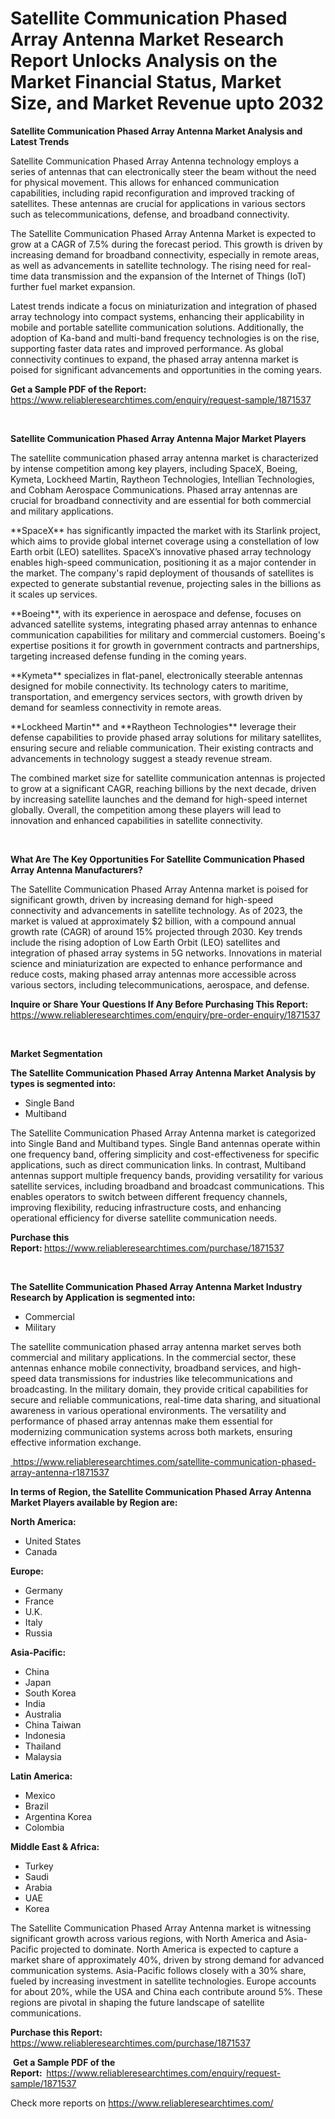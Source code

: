 <p><h1>Satellite Communication Phased Array Antenna Market Research Report Unlocks Analysis on the Market Financial Status, Market Size, and Market Revenue upto 2032</h1></p><p><strong>Satellite Communication Phased Array Antenna Market Analysis and Latest Trends</strong></p>
<p><p>Satellite Communication Phased Array Antenna technology employs a series of antennas that can electronically steer the beam without the need for physical movement. This allows for enhanced communication capabilities, including rapid reconfiguration and improved tracking of satellites. These antennas are crucial for applications in various sectors such as telecommunications, defense, and broadband connectivity.</p><p>The Satellite Communication Phased Array Antenna Market is expected to grow at a CAGR of 7.5% during the forecast period. This growth is driven by increasing demand for broadband connectivity, especially in remote areas, as well as advancements in satellite technology. The rising need for real-time data transmission and the expansion of the Internet of Things (IoT) further fuel market expansion. </p><p>Latest trends indicate a focus on miniaturization and integration of phased array technology into compact systems, enhancing their applicability in mobile and portable satellite communication solutions. Additionally, the adoption of Ka-band and multi-band frequency technologies is on the rise, supporting faster data rates and improved performance. As global connectivity continues to expand, the phased array antenna market is poised for significant advancements and opportunities in the coming years.</p></p>
<p><strong>Get a Sample PDF of the Report:&nbsp;</strong> <a href="https://www.reliableresearchtimes.com/enquiry/request-sample/1871537?utm_campaign=3386&utm_medium=2&utm_source=Github&utm_content=ia&utm_term=08042025&utm_id=satellite-communication-phased-array-antenna">https://www.reliableresearchtimes.com/enquiry/request-sample/1871537</a></p>
<p>&nbsp;</p>
<p><strong>Satellite Communication Phased Array Antenna Major Market Players</strong></p>
<p><p>The satellite communication phased array antenna market is characterized by intense competition among key players, including SpaceX, Boeing, Kymeta, Lockheed Martin, Raytheon Technologies, Intellian Technologies, and Cobham Aerospace Communications. Phased array antennas are crucial for broadband connectivity and are essential for both commercial and military applications.</p><p>**SpaceX** has significantly impacted the market with its Starlink project, which aims to provide global internet coverage using a constellation of low Earth orbit (LEO) satellites. SpaceX’s innovative phased array technology enables high-speed communication, positioning it as a major contender in the market. The company's rapid deployment of thousands of satellites is expected to generate substantial revenue, projecting sales in the billions as it scales up services.</p><p>**Boeing**, with its experience in aerospace and defense, focuses on advanced satellite systems, integrating phased array antennas to enhance communication capabilities for military and commercial customers. Boeing's expertise positions it for growth in government contracts and partnerships, targeting increased defense funding in the coming years.</p><p>**Kymeta** specializes in flat-panel, electronically steerable antennas designed for mobile connectivity. Its technology caters to maritime, transportation, and emergency services sectors, with growth driven by demand for seamless connectivity in remote areas. </p><p>**Lockheed Martin** and **Raytheon Technologies** leverage their defense capabilities to provide phased array solutions for military satellites, ensuring secure and reliable communication. Their existing contracts and advancements in technology suggest a steady revenue stream.</p><p>The combined market size for satellite communication antennas is projected to grow at a significant CAGR, reaching billions by the next decade, driven by increasing satellite launches and the demand for high-speed internet globally. Overall, the competition among these players will lead to innovation and enhanced capabilities in satellite connectivity.</p></p>
<p>&nbsp;</p>
<p><strong>What Are The Key Opportunities For Satellite Communication Phased Array Antenna Manufacturers?</strong></p>
<p><p>The Satellite Communication Phased Array Antenna market is poised for significant growth, driven by increasing demand for high-speed connectivity and advancements in satellite technology. As of 2023, the market is valued at approximately $2 billion, with a compound annual growth rate (CAGR) of around 15% projected through 2030. Key trends include the rising adoption of Low Earth Orbit (LEO) satellites and integration of phased array systems in 5G networks. Innovations in material science and miniaturization are expected to enhance performance and reduce costs, making phased array antennas more accessible across various sectors, including telecommunications, aerospace, and defense.</p></p>
<p><strong>Inquire or Share Your Questions If Any Before Purchasing This Report:</strong> <a href="https://www.reliableresearchtimes.com/enquiry/pre-order-enquiry/1871537?utm_campaign=3386&utm_medium=2&utm_source=Github&utm_content=ia&utm_term=08042025&utm_id=satellite-communication-phased-array-antenna">https://www.reliableresearchtimes.com/enquiry/pre-order-enquiry/1871537</a></p>
<p>&nbsp;</p>
<p><strong>Market Segmentation</strong></p>
<p><strong>The Satellite Communication Phased Array Antenna Market Analysis by types is segmented into:</strong></p>
<p><ul><li>Single Band</li><li>Multiband</li></ul></p>
<p><p>The Satellite Communication Phased Array Antenna market is categorized into Single Band and Multiband types. Single Band antennas operate within one frequency band, offering simplicity and cost-effectiveness for specific applications, such as direct communication links. In contrast, Multiband antennas support multiple frequency bands, providing versatility for various satellite services, including broadband and broadcast communications. This enables operators to switch between different frequency channels, improving flexibility, reducing infrastructure costs, and enhancing operational efficiency for diverse satellite communication needs.</p></p>
<p><strong>Purchase this Report:&nbsp;</strong><a href="https://www.reliableresearchtimes.com/purchase/1871537?utm_campaign=3386&utm_medium=2&utm_source=Github&utm_content=ia&utm_term=08042025&utm_id=satellite-communication-phased-array-antenna">https://www.reliableresearchtimes.com/purchase/1871537</a></p>
<p>&nbsp;</p>
<p><strong>The Satellite Communication Phased Array Antenna Market Industry Research by Application is segmented into:</strong></p>
<p><ul><li>Commercial</li><li>Military</li></ul></p>
<p><p>The satellite communication phased array antenna market serves both commercial and military applications. In the commercial sector, these antennas enhance mobile connectivity, broadband services, and high-speed data transmissions for industries like telecommunications and broadcasting. In the military domain, they provide critical capabilities for secure and reliable communications, real-time data sharing, and situational awareness in various operational environments. The versatility and performance of phased array antennas make them essential for modernizing communication systems across both markets, ensuring effective information exchange.</p></p>
<p><a href="https://www.reliableresearchtimes.com/satellite-communication-phased-array-antenna-r1871537?utm_campaign=3386&utm_medium=2&utm_source=Github&utm_content=ia&utm_term=08042025&utm_id=satellite-communication-phased-array-antenna">&nbsp;https://www.reliableresearchtimes.com/satellite-communication-phased-array-antenna-r1871537</a></p>
<p><strong>In terms of Region, the Satellite Communication Phased Array Antenna Market Players available by Region are:</strong></p>
<p>
    <p> <strong> North America: </strong>
        <ul>
            <li>United States</li>
            <li>Canada</li>
        </ul>
        </p> 
    <p> <strong> Europe: </strong>
        <ul>
            <li>Germany</li>
            <li>France</li>
            <li>U.K.</li>
            <li>Italy</li>
            <li>Russia</li>
        </ul>
        </p> 
    <p> <strong> Asia-Pacific: </strong>
        <ul>
            <li>China</li>
            <li>Japan</li>
            <li>South Korea</li>
            <li>India</li>
            <li>Australia</li>
            <li>China Taiwan</li>
            <li>Indonesia</li>
            <li>Thailand</li>
            <li>Malaysia</li>
        </ul>
        </p> 
    <p> <strong> Latin America: </strong>
        <ul>
            <li>Mexico</li>
            <li>Brazil</li>
            <li>Argentina Korea</li>
            <li>Colombia</li>
        </ul>
        </p> 
    <p> <strong> Middle East & Africa: </strong>
        <ul>
            <li>Turkey</li>
            <li>Saudi</li>
            <li>Arabia</li>
            <li>UAE</li>
            <li>Korea</li>
        </ul>
    </p>
    </p>
<p><p>The Satellite Communication Phased Array Antenna market is witnessing significant growth across various regions, with North America and Asia-Pacific projected to dominate. North America is expected to capture a market share of approximately 40%, driven by strong demand for advanced communication systems. Asia-Pacific follows closely with a 30% share, fueled by increasing investment in satellite technologies. Europe accounts for about 20%, while the USA and China each contribute around 5%. These regions are pivotal in shaping the future landscape of satellite communications.</p></p>
<p><strong>Purchase this Report: </strong><a href="https://www.reliableresearchtimes.com/purchase/1871537?utm_campaign=3386&utm_medium=2&utm_source=Github&utm_content=ia&utm_term=08042025&utm_id=satellite-communication-phased-array-antenna">https://www.reliableresearchtimes.com/purchase/1871537</a></p>
<p>&nbsp;<strong>Get a Sample PDF of the Report:&nbsp;&nbsp;</strong><a href="https://www.reliableresearchtimes.com/enquiry/request-sample/1871537?utm_campaign=3386&utm_medium=2&utm_source=Github&utm_content=ia&utm_term=08042025&utm_id=satellite-communication-phased-array-antenna">https://www.reliableresearchtimes.com/enquiry/request-sample/1871537</a></p>
<p><strong></strong></p>
<p>Check more reports on <a href="https://www.reliableresearchtimes.com/?utm_campaign=3386&utm_medium=2&utm_source=Github&utm_content=ia&utm_term=08042025&utm_id=satellite-communication-phased-array-antenna">https://www.reliableresearchtimes.com/</a></p>